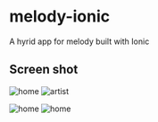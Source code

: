 # melody-ionic
A hyrid app for melody built with Ionic

## Screen shot
![home](https://github.com/NevenLeung/melody-ionic/blob/master/screen_shot/home.png)
![artist](https://github.com/NevenLeung/melody-ionic/blob/master/screen_shot/artist.png)

<p>
  <img src="https://github.com/NevenLeung/melody-ionic/blob/master/screen_shot/home.png" alt="home">
  <img src="https://github.com/NevenLeung/melody-ionic/blob/master/screen_shot/home.png" alt="home">
</p>
